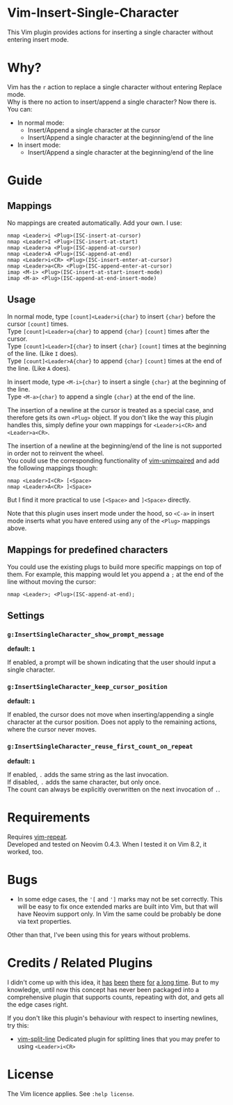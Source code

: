 
# Vim-Insert-Single-Character
This Vim plugin provides actions for inserting a single character without entering insert mode.

# Why?
Vim has the `r` action to replace a single character without entering Replace mode.\
Why is there no action to insert/append a single character? Now there is. You can:
* In normal mode:
    * Insert/Append a single character at the cursor
    * Insert/Append a single character at the beginning/end of the line
* In insert mode:
    * Insert/Append a single character at the beginning/end of the line

# Guide
## Mappings
No mappings are created automatically. Add your own. I use:
```
nmap <Leader>i <Plug>(ISC-insert-at-cursor)
nmap <Leader>I <Plug>(ISC-insert-at-start)
nmap <Leader>a <Plug>(ISC-append-at-cursor)
nmap <Leader>A <Plug>(ISC-append-at-end)
nmap <Leader>i<CR> <Plug>(ISC-insert-enter-at-cursor)
nmap <Leader>a<CR> <Plug>(ISC-append-enter-at-cursor)
imap <M-i> <Plug>(ISC-insert-at-start-insert-mode)
imap <M-a> <Plug>(ISC-append-at-end-insert-mode)
```

## Usage
In normal mode, type `[count]<Leader>i{char}` to insert `{char}` before the cursor `[count]` times.\
Type `[count]<Leader>a{char}` to append `{char}` `[count]` times after the cursor.\
Type `[count]<Leader>I{char}` to insert `{char}` `[count]` times at the beginning of the line. (Like `I` does).\
Type `[count]<Leader>A{char}` to append `{char}` `[count]` times at the end of the line. (Like `A` does).

In insert mode, type `<M-i>{char}` to insert a single `{char}` at the beginning of the line.\
Type `<M-a>{char}` to append a single `{char}` at the end of the line.

The insertion of a newline at the cursor is treated as a special case, and therefore gets its own `<Plug>` object.
If you don't like the way this plugin handles this, simply define your own mappings for `<Leader>i<CR>` and `<Leader>a<CR>`.

The insertion of a newline at the beginning/end of the line is not supported in order not to reinvent the wheel.\
You could use the corresponding functionality of [vim-unimpaired](https://github.com/tpope/vim-unimpaired) and add the following mappings though:
```
nmap <Leader>I<CR> [<Space>
nmap <Leader>A<CR> ]<Space>
```
But I find it more practical to use `[<Space>` and `]<Space>` directly.

Note that this plugin uses insert mode under the hood, so `<C-a>` in insert mode inserts what you have entered using any of the `<Plug>` mappings above.

## Mappings for predefined characters
You could use the existing plugs to build more specific mappings on top of them.
For example, this mapping would let you append a `;` at the end of the line without moving the cursor:
```
nmap <Leader>; <Plug>(ISC-append-at-end);
```

## Settings
### `g:InsertSingleCharacter_show_prompt_message`
**default: `1`**

If enabled, a prompt will be shown indicating that the user should input a single character.

### `g:InsertSingleCharacter_keep_cursor_position`
**default: `1`**

If enabled, the cursor does not move when inserting/appending a single character at the cursor position.
Does not apply to the remaining actions, where the cursor never moves.

### `g:InsertSingleCharacter_reuse_first_count_on_repeat`
**default: `1`**

If enabled, `.` adds the same string as the last invocation.\
If disabled, `.` adds the same character, but only once.\
The count can always be explicitly overwritten on the next invocation of `.`.

# Requirements
Requires [vim-repeat](https://github.com/tpope/vim-repeat).\
Developed and tested on Neovim 0.4.3. When I tested it on Vim 8.2, it worked, too.

# Bugs
* In some edge cases, the `'[` and `']` marks may not be set correctly. This will be easy to fix once extended marks are built into Vim, but that will have Neovim support only. In Vim the same could be probably be done via text properties.

Other than that, I've been using this for years without problems.

# Credits / Related Plugins
I didn't come up with this idea, it [has](https://superuser.com/questions/581572/insert-single-character-in-vim) [been](https://vi.stackexchange.com/questions/5176/is-there-a-way-to-insert-a-single-character-and-then-exit-insert-mode) [there](https://stackoverflow.com/questions/21197820/insert-character-without-entering-insert-mode) [for](https://vim.fandom.com/wiki/Insert_a_single_character) [a long time](https://github.com/rjayatilleka/vim-insert-char).
But to my knowledge, until now this concept has never been packaged into a comprehensive plugin that supports counts, repeating with dot, and gets all the edge cases right.

If you don't like this plugin's behaviour with respect to inserting newlines, try this:
* [vim-split-line](https://github.com/drzel/vim-split-line) Dedicated plugin for splitting lines that you may prefer to using `<Leader>i<CR>`

# License
The Vim licence applies. See `:help license`.
